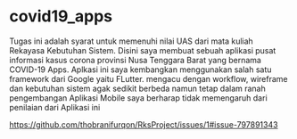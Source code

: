 # covid19_apps

Tugas ini adalah syarat untuk memenuhi nilai UAS dari mata kuliah Rekayasa Kebutuhan Sistem. Disini saya membuat sebuah aplikasi pusat informasi kasus corona provinsi Nusa Tenggara Barat yang bernama COVID-19 Apps. Aplkasi ini saya kembangkan menggunakan salah satu framework dari Google yaitu FLutter. mengacu dengan workflow, wireframe dan kebutuhan sistem agak sedikit berbeda namun tetap dalam ranah pengembangan Aplikasi Mobile saya berharap tidak memengaruh dari penilaian dari Aplikasi ini

https://github.com/thobranifurqon/RksProject/issues/1#issue-797891343

